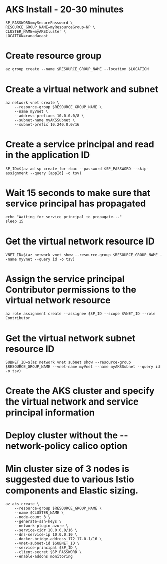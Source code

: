 # AKS Install - 20-30 minutes

```
SP_PASSWORD=mySecurePassword \
RESOURCE_GROUP_NAME=myResourceGroup-NP \
CLUSTER_NAME=myAKSCluster \
LOCATION=canadaeast
```

# Create resource group

```
az group create --name $RESOURCE_GROUP_NAME --location $LOCATION
```

# Create a virtual network and subnet

```
az network vnet create \
    --resource-group $RESOURCE_GROUP_NAME \
    --name myVnet \
    --address-prefixes 10.0.0.0/8 \
    --subnet-name myAKSSubnet \
    --subnet-prefix 10.240.0.0/16
```

# Create a service principal and read in the application ID

```
SP_ID=$(az ad sp create-for-rbac --password $SP_PASSWORD --skip-assignment --query [appId] -o tsv)
```

# Wait 15 seconds to make sure that service principal has propagated

```
echo "Waiting for service principal to propagate..."
sleep 15
```

# Get the virtual network resource ID

```
VNET_ID=$(az network vnet show --resource-group $RESOURCE_GROUP_NAME --name myVnet --query id -o tsv)
```

# Assign the service principal Contributor permissions to the virtual network resource

```
az role assignment create --assignee $SP_ID --scope $VNET_ID --role Contributor
```

# Get the virtual network subnet resource ID

```
SUBNET_ID=$(az network vnet subnet show --resource-group $RESOURCE_GROUP_NAME --vnet-name myVnet --name myAKSSubnet --query id -o tsv)
```

# Create the AKS cluster and specify the virtual network and service principal information
# Deploy cluster without the --network-policy calico option
# Min cluster size of 3 nodes is suggested due to various Istio components and Elastic sizing.

```
az aks create \
    --resource-group $RESOURCE_GROUP_NAME \
    --name $CLUSTER_NAME \
    --node-count 3 \
    --generate-ssh-keys \
    --network-plugin azure \
    --service-cidr 10.0.0.0/16 \
    --dns-service-ip 10.0.0.10 \
    --docker-bridge-address 172.17.0.1/16 \
    --vnet-subnet-id $SUBNET_ID \
    --service-principal $SP_ID \
    --client-secret $SP_PASSWORD \
    --enable-addons monitoring
```
